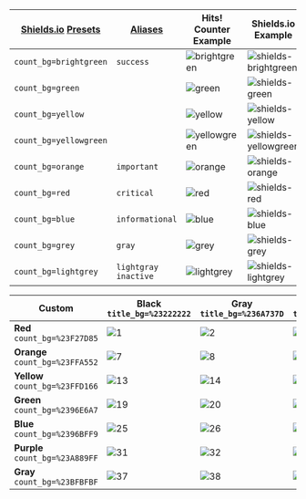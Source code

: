 | [Shields.io](https://shields.io/) [Presets](https://github.com/badges/shields/blob/master/badge-maker/lib/color.js#L6)    | [Aliases](https://github.com/badges/shields/blob/master/badge-maker/lib/color.js#L18)  | Hits! Counter Example | Shields.io Example |
|--------------|-----------|----------------------------|--------------------|
| `count_bg=brightgreen` | `success` | ![brightgreen](https://raw.githubusercontent.com/xykt/Hits/refs/heads/main/res/brightgreen.svg) | ![shields-brightgreen](https://img.shields.io/badge/Shields.io-brightgreen-brightgreen) |
| `count_bg=green`       |  | ![green](https://raw.githubusercontent.com/xykt/Hits/refs/heads/main/res/green.svg) | ![shields-green](https://img.shields.io/badge/Shields.io-green-green) |
| `count_bg=yellow`      |  | ![yellow](https://raw.githubusercontent.com/xykt/Hits/refs/heads/main/res/yellow.svg) | ![shields-yellow](https://img.shields.io/badge/Shields.io-yellow-yellow) |
| `count_bg=yellowgreen` |  | ![yellowgreen](https://raw.githubusercontent.com/xykt/Hits/refs/heads/main/res/yellowgreen.svg) | ![shields-yellowgreen](https://img.shields.io/badge/Shields.io-yellowgreen-yellowgreen) |
| `count_bg=orange`      | `important` | ![orange](https://raw.githubusercontent.com/xykt/Hits/refs/heads/main/res/orange.svg) | ![shields-orange](https://img.shields.io/badge/Shields.io-orange-orange) |
| `count_bg=red`         | `critical` | ![red](https://raw.githubusercontent.com/xykt/Hits/refs/heads/main/res/red.svg) | ![shields-red](https://img.shields.io/badge/Shields.io-red-red) |
| `count_bg=blue`        | `informational` | ![blue](https://raw.githubusercontent.com/xykt/Hits/refs/heads/main/res/blue.svg) | ![shields-blue](https://img.shields.io/badge/Shields.io-blue-blue) |
| `count_bg=grey`        | `gray` | ![grey](https://raw.githubusercontent.com/xykt/Hits/refs/heads/main/res/grey.svg) | ![shields-grey](https://img.shields.io/badge/Shields.io-grey-grey) |
| `count_bg=lightgrey`   | `lightgray` `inactive` | ![lightgrey](https://raw.githubusercontent.com/xykt/Hits/refs/heads/main/res/lightgrey.svg) | ![shields-lightgrey](https://img.shields.io/badge/Shields.io-lightgrey-lightgrey) |

| Custom       | Black<br>`title_bg=%23222222` | Gray<br>`title_bg=%236A737D` | Blue<br>`title_bg=%2300599C` | Green<br>`title_bg=%231D8834` | Purple<br>`title_bg=%23552C95` | Red<br>`title_bg=%23BD2C00` |
 |---------------|-------|------|------|-------|--------|-----|
 | **Red**<br>`count_bg=%23F27D85` | ![1](https://raw.githubusercontent.com/xykt/Hits/refs/heads/main/res/11.svg)| ![2](https://raw.githubusercontent.com/xykt/Hits/refs/heads/main/res/12.svg) | ![3](https://raw.githubusercontent.com/xykt/Hits/refs/heads/main/res/13.svg) | ![4](https://raw.githubusercontent.com/xykt/Hits/refs/heads/main/res/14.svg) | ![5](https://raw.githubusercontent.com/xykt/Hits/refs/heads/main/res/15.svg) | ![6](https://raw.githubusercontent.com/xykt/Hits/refs/heads/main/res/16.svg) |
 | **Orange**<br>`count_bg=%23FFA552` | ![7](https://raw.githubusercontent.com/xykt/Hits/refs/heads/main/res/21.svg) | ![8](https://raw.githubusercontent.com/xykt/Hits/refs/heads/main/res/22.svg) | ![9](https://raw.githubusercontent.com/xykt/Hits/refs/heads/main/res/23.svg) | ![10](https://raw.githubusercontent.com/xykt/Hits/refs/heads/main/res/24.svg) | ![11](https://raw.githubusercontent.com/xykt/Hits/refs/heads/main/res/25.svg) | ![12](https://raw.githubusercontent.com/xykt/Hits/refs/heads/main/res/26.svg) |
 | **Yellow**<br>`count_bg=%23FFD166` | ![13](https://raw.githubusercontent.com/xykt/Hits/refs/heads/main/res/31.svg) | ![14](https://raw.githubusercontent.com/xykt/Hits/refs/heads/main/res/32.svg) | ![15](https://raw.githubusercontent.com/xykt/Hits/refs/heads/main/res/33.svg) | ![16](https://raw.githubusercontent.com/xykt/Hits/refs/heads/main/res/34.svg) | ![17](https://raw.githubusercontent.com/xykt/Hits/refs/heads/main/res/35.svg) | ![18](https://raw.githubusercontent.com/xykt/Hits/refs/heads/main/res/36.svg) |
 | **Green**<br>`count_bg=%2396E6A7` | ![19](https://raw.githubusercontent.com/xykt/Hits/refs/heads/main/res/41.svg) | ![20](https://raw.githubusercontent.com/xykt/Hits/refs/heads/main/res/42.svg) | ![21](https://raw.githubusercontent.com/xykt/Hits/refs/heads/main/res/43.svg) | ![22](https://raw.githubusercontent.com/xykt/Hits/refs/heads/main/res/44.svg) | ![23](https://raw.githubusercontent.com/xykt/Hits/refs/heads/main/res/45.svg) | ![24](https://raw.githubusercontent.com/xykt/Hits/refs/heads/main/res/46.svg) |
 | **Blue**<br>`count_bg=%2396BFF9` | ![25](https://raw.githubusercontent.com/xykt/Hits/refs/heads/main/res/51.svg) | ![26](https://raw.githubusercontent.com/xykt/Hits/refs/heads/main/res/52.svg) | ![27](https://raw.githubusercontent.com/xykt/Hits/refs/heads/main/res/53.svg) | ![28](https://raw.githubusercontent.com/xykt/Hits/refs/heads/main/res/54.svg) | ![29](https://raw.githubusercontent.com/xykt/Hits/refs/heads/main/res/55.svg) | ![30](https://raw.githubusercontent.com/xykt/Hits/refs/heads/main/res/56.svg) |
 | **Purple**<br>`count_bg=%23A889FF` | ![31](https://raw.githubusercontent.com/xykt/Hits/refs/heads/main/res/61.svg) | ![32](https://raw.githubusercontent.com/xykt/Hits/refs/heads/main/res/62.svg) | ![33](https://raw.githubusercontent.com/xykt/Hits/refs/heads/main/res/63.svg) | ![34](https://raw.githubusercontent.com/xykt/Hits/refs/heads/main/res/64.svg) | ![35](https://raw.githubusercontent.com/xykt/Hits/refs/heads/main/res/65.svg) | ![36](https://raw.githubusercontent.com/xykt/Hits/refs/heads/main/res/66.svg) |
 | **Gray**<br>`count_bg=%23BFBFBF` | ![37](https://raw.githubusercontent.com/xykt/Hits/refs/heads/main/res/71.svg) | ![38](https://raw.githubusercontent.com/xykt/Hits/refs/heads/main/res/72.svg) | ![39](https://raw.githubusercontent.com/xykt/Hits/refs/heads/main/res/73.svg) | ![40](https://raw.githubusercontent.com/xykt/Hits/refs/heads/main/res/74.svg) | ![41](https://raw.githubusercontent.com/xykt/Hits/refs/heads/main/res/75.svg) | ![42](https://raw.githubusercontent.com/xykt/Hits/refs/heads/main/res/76.svg) |
